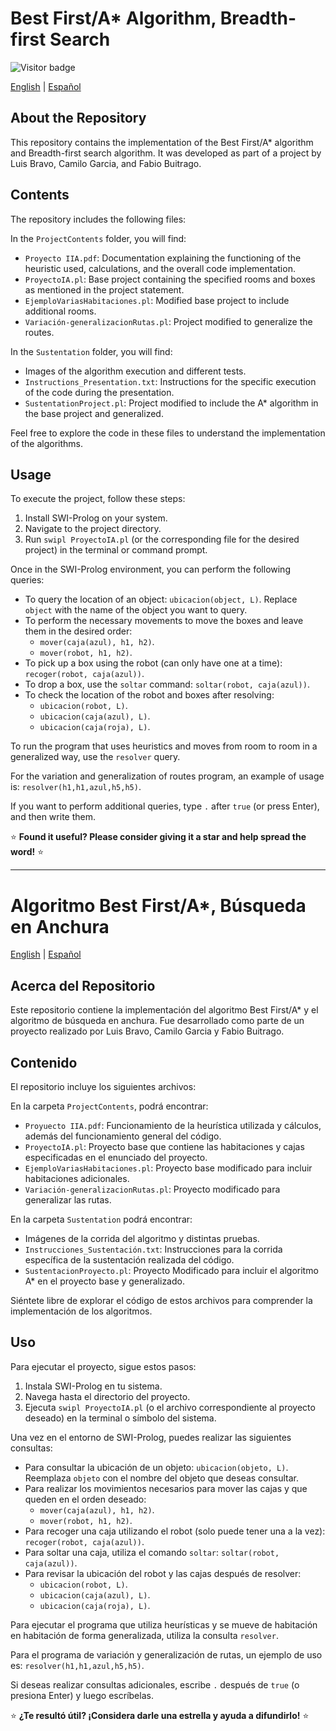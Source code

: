 # Best First/A* Algorithm, Breadth-first Search

![Visitor badge](https://visitor-badge.laobi.icu/badge?page_id=luisalejandrobf.Prolog_BestFirst-A-Algorithm-BreadthFirstSearch&left_text=Views)

[English](#best-firsta-algorithm-breadth-first-search) | [Español](#algoritmo-best-firsta-búsqueda-en-anchura)

## About the Repository

This repository contains the implementation of the Best First/A* algorithm and Breadth-first search algorithm. It was developed as part of a project by Luis Bravo, Camilo Garcia, and Fabio Buitrago.

## Contents

The repository includes the following files:

In the `ProjectContents` folder, you will find:
- `Proyecto IIA.pdf`: Documentation explaining the functioning of the heuristic used, calculations, and the overall code implementation.
- `ProyectoIA.pl`: Base project containing the specified rooms and boxes as mentioned in the project statement.
- `EjemploVariasHabitaciones.pl`: Modified base project to include additional rooms.
- `Variación-generalizacionRutas.pl`: Project modified to generalize the routes.

In the `Sustentation` folder, you will find:
- Images of the algorithm execution and different tests.
- `Instructions_Presentation.txt`: Instructions for the specific execution of the code during the presentation.
- `SustentationProject.pl`: Project modified to include the A* algorithm in the base project and generalized.

Feel free to explore the code in these files to understand the implementation of the algorithms.

## Usage

To execute the project, follow these steps:

1. Install SWI-Prolog on your system.
2. Navigate to the project directory.
3. Run `swipl ProyectoIA.pl` (or the corresponding file for the desired project) in the terminal or command prompt.

Once in the SWI-Prolog environment, you can perform the following queries:

- To query the location of an object: `ubicacion(object, L)`. Replace `object` with the name of the object you want to query.
- To perform the necessary movements to move the boxes and leave them in the desired order:
  - `mover(caja(azul), h1, h2)`.
  - `mover(robot, h1, h2)`.
- To pick up a box using the robot (can only have one at a time): `recoger(robot, caja(azul))`.
- To drop a box, use the `soltar` command: `soltar(robot, caja(azul))`.
- To check the location of the robot and boxes after resolving:
  - `ubicacion(robot, L)`.
  - `ubicacion(caja(azul), L)`.
  - `ubicacion(caja(roja), L)`.

To run the program that uses heuristics and moves from room to room in a generalized way, use the `resolver` query.

For the variation and generalization of routes program, an example of usage is: `resolver(h1,h1,azul,h5,h5)`.

If you want to perform additional queries, type `.` after `true` (or press Enter), and then write them.

⭐️ **Found it useful? Please consider giving it a star and help spread the word!** ⭐️

---

# Algoritmo Best First/A*, Búsqueda en Anchura

[English](#best-firsta-algorithm-breadth-first-search) | [Español](#algoritmo-best-firsta-búsqueda-en-anchura)

## Acerca del Repositorio

Este repositorio contiene la implementación del algoritmo Best First/A* y el algoritmo de búsqueda en anchura. Fue desarrollado como parte de un proyecto realizado por Luis Bravo, Camilo Garcia y Fabio Buitrago.

## Contenido

El repositorio incluye los siguientes archivos:

En la carpeta `ProjectContents`, podrá encontrar:
- `Proyuecto IIA.pdf`: Funcionamiento de la heurística utilizada y cálculos, además del funcionamiento general del código.
- `ProyectoIA.pl`: Proyecto base que contiene las habitaciones y cajas especificadas en el enunciado del proyecto.
- `EjemploVariasHabitaciones.pl`: Proyecto base modificado para incluir habitaciones adicionales.
- `Variación-generalizacionRutas.pl`: Proyecto modificado para generalizar las rutas.

En la carpeta `Sustentation` podrá encontrar:
- Imágenes de la corrida del algoritmo y distintas pruebas.
- `Instrucciones_Sustentación.txt`: Instrucciones para la corrida específica de la sustentación realizada del código.
- `SustentacionProyecto.pl`: Proyecto Modificado para incluir el algoritmo A* en el proyecto base y generalizado.

Siéntete libre de explorar el código de estos archivos para comprender la implementación de los algoritmos.

## Uso

Para ejecutar el proyecto, sigue estos pasos:

1. Instala SWI-Prolog en tu sistema.
2. Navega hasta el directorio del proyecto.
3. Ejecuta `swipl ProyectoIA.pl` (o el archivo correspondiente al proyecto deseado) en la terminal o símbolo del sistema.

Una vez en el entorno de SWI-Prolog, puedes realizar las siguientes consultas:

- Para consultar la ubicación de un objeto: `ubicacion(objeto, L)`. Reemplaza `objeto` con el nombre del objeto que deseas consultar.
- Para realizar los movimientos necesarios para mover las cajas y que queden en el orden deseado:
  - `mover(caja(azul), h1, h2)`.
  - `mover(robot, h1, h2)`.
- Para recoger una caja utilizando el robot (solo puede tener una a la vez): `recoger(robot, caja(azul))`.
- Para soltar una caja, utiliza el comando `soltar`: `soltar(robot, caja(azul))`.
- Para revisar la ubicación del robot y las cajas después de resolver:
  - `ubicacion(robot, L)`.
  - `ubicacion(caja(azul), L)`.
  - `ubicacion(caja(roja), L)`.

Para ejecutar el programa que utiliza heurísticas y se mueve de habitación en habitación de forma generalizada, utiliza la consulta `resolver`.

Para el programa de variación y generalización de rutas, un ejemplo de uso es: `resolver(h1,h1,azul,h5,h5)`.

Si deseas realizar consultas adicionales, escribe `.` después de `true` (o presiona Enter) y luego escríbelas.

⭐️ **¿Te resultó útil? ¡Considera darle una estrella y ayuda a difundirlo!** ⭐️
